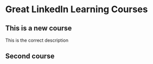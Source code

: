 <h1>Great LinkedIn Learning Courses</h1>

<h2>This is a new course</h2>

This is the correct description

<h2>Second course </h2>
